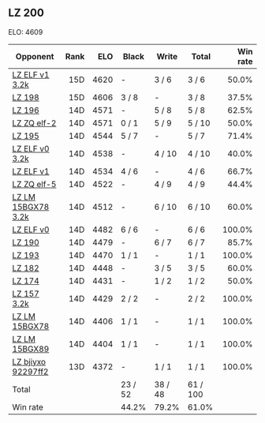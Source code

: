 ## LZ 200 ##

ELO: 4609

Opponent | Rank | ELO | Black | Write | Total | Win rate
---------|-----:|----:|-------|-------|-------|-------:
[LZ ELF v1 3.2k](LZ%20ELF%20v1%203.2k.md) | 15D | 4620 | - | 3 / 6 | 3 / 6 | 50.0%
[LZ 198](LZ%20198.md) | 15D | 4606 | 3 / 8 | - | 3 / 8 | 37.5%
[LZ 196](LZ%20196.md) | 14D | 4571 | - | 5 / 8 | 5 / 8 | 62.5%
[LZ ZQ elf-2](LZ%20ZQ%20elf-2.md) | 14D | 4571 | 0 / 1 | 5 / 9 | 5 / 10 | 50.0%
[LZ 195](LZ%20195.md) | 14D | 4544 | 5 / 7 | - | 5 / 7 | 71.4%
[LZ ELF v0 3.2k](LZ%20ELF%20v0%203.2k.md) | 14D | 4538 | - | 4 / 10 | 4 / 10 | 40.0%
[LZ ELF v1](LZ%20ELF%20v1.md) | 14D | 4534 | 4 / 6 | - | 4 / 6 | 66.7%
[LZ ZQ elf-5](LZ%20ZQ%20elf-5.md) | 14D | 4522 | - | 4 / 9 | 4 / 9 | 44.4%
[LZ LM 15BGX78 3.2k](LZ%20LM%2015BGX78%203.2k.md) | 14D | 4512 | - | 6 / 10 | 6 / 10 | 60.0%
[LZ ELF v0](LZ%20ELF%20v0.md) | 14D | 4482 | 6 / 6 | - | 6 / 6 | 100.0%
[LZ 190](LZ%20190.md) | 14D | 4479 | - | 6 / 7 | 6 / 7 | 85.7%
[LZ 193](LZ%20193.md) | 14D | 4470 | 1 / 1 | - | 1 / 1 | 100.0%
[LZ 182](LZ%20182.md) | 14D | 4448 | - | 3 / 5 | 3 / 5 | 60.0%
[LZ 174](LZ%20174.md) | 14D | 4431 | - | 1 / 2 | 1 / 2 | 50.0%
[LZ 157 3.2k](LZ%20157%203.2k.md) | 14D | 4429 | 2 / 2 | - | 2 / 2 | 100.0%
[LZ LM 15BGX78](LZ%20LM%2015BGX78.md) | 14D | 4406 | 1 / 1 | - | 1 / 1 | 100.0%
[LZ LM 15BGX89](LZ%20LM%2015BGX89.md) | 14D | 4404 | 1 / 1 | - | 1 / 1 | 100.0%
[LZ bjiyxo 92297ff2](LZ%20bjiyxo%2092297ff2.md) | 13D | 4372 | - | 1 / 1 | 1 / 1 | 100.0%
Total | | | 23 / 52 | 38 / 48 | 61 / 100 | 
Win rate| | | 44.2% | 79.2% | 61.0% | 
